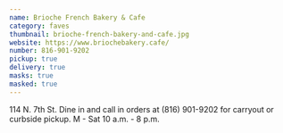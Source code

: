 ```yaml
---
name: Brioche French Bakery & Cafe
category: faves
thumbnail: brioche-french-bakery-and-cafe.jpg
website: https://www.briochebakery.cafe/
number: 816-901-9202
pickup: true
delivery: true
masks: true
masked: true
---
```

114 N. 7th St. Dine in and call in orders at (816) 901-9202 for carryout or curbside pickup. M - Sat 10 a.m. - 8 p.m.